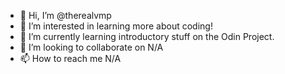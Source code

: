 - 👋 Hi, I’m @therealvmp
- 👀 I’m interested in learning more about coding!
- 🌱 I’m currently learning introductory stuff on the Odin Project.
- 💞️ I’m looking to collaborate on N/A
- 📫 How to reach me N/A

<!---
therealvmp/therealvmp is a ✨ special ✨ repository because its `README.md` (this file) appears on your GitHub profile.
You can click the Preview link to take a look at your changes.
--->
